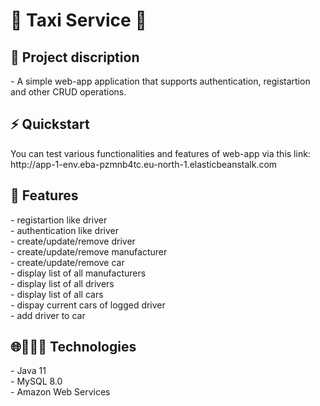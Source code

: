 <H1>🚕 Taxi Service 🚕 </H1>

<h2>📙 Project discription</h2>
- A simple web-app application that supports authentication, registartion and other CRUD operations.

<h2>⚡ Quickstart </h2>
You can test various functionalities and features of web-app via this link: 
<br> http://app-1-env.eba-pzmnb4tc.eu-north-1.elasticbeanstalk.com </br>


<h2>🎯 Features </h2>
- registartion like driver <br/>
- authentication like driver <br/>
- create/update/remove driver <br/>
- create/update/remove manufacturer <br/>
- create/update/remove car <br/>
- display list of all manufacturers <br/>
- display list of all drivers <br/>
- display list of all cars <br/>
- dispay current cars of logged driver <br/>
- add driver to car <br/>

<h2>🌐👨🏻‍💻 Technologies </h2>
- Java 11 <br/>
- MySQL 8.0 <br/>
- Amazon Web Services <br/>
